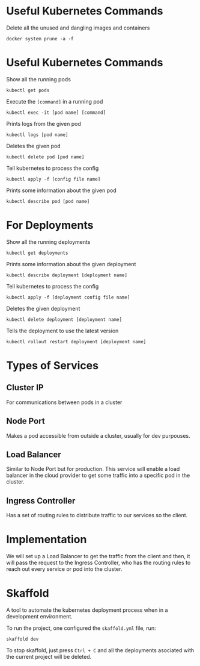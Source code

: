 # Useful Kubernetes Commands

Delete all the unused and dangling images and containers

```
docker system prune -a -f
```

# Useful Kubernetes Commands

Show all the running pods

```
kubectl get pods
```

Execute the `[command]` in a running pod

```
kubectl exec -it [pod name] [command]
```

Prints logs from the given pod

```
kubectl logs [pod name]
```

Deletes the given pod

```
kubectl delete pod [pod name]
```

Tell kubernetes to process the config

```
kubectl apply -f [config file name]
```

Prints some information about the given pod

```
kubectl describe pod [pod name]
```

# For Deployments

Show all the running deployments

```
kubectl get deployments
```

Prints some information about the given deployment

```
kubectl describe deployment [deployment name]
```

Tell kubernetes to process the config

```
kubectl apply -f [deployment config file name]
```

Deletes the given deployment

```
kubectl delete deployment [deployment name]
```

Tells the deployment to use the latest version

```
kubectl rollout restart deployment [deployment name]
```

# Types of Services

## Cluster IP

For communications between pods in a cluster

## Node Port

Makes a pod accessible from outside a cluster, usually for dev purpouses.

## Load Balancer

Similar to Node Port but for production. This service will enable a load balancer in the cloud provider to get some traffic into a specific pod in the cluster.

## Ingress Controller

Has a set of routing rules to distribute traffic to our services so the client.

# Implementation

We will set up a Load Balancer to get the traffic from the client and then, it will pass the request to the Ingress Controller, who has the routing rules to reach out every service or pod into the cluster.

# Skaffold

A tool to automate the kubernetes deployment process when in a development environment.

To run the project, one configured the `skaffold.yml` file, run:

```
skaffold dev
```

To stop skaffold, just press `Ctrl + C` and all the deployments asociated with the current project will be deleted.
